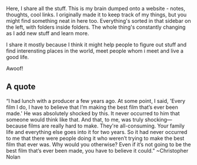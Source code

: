 <!-- ![Profile Avatar](https://kicka.org/avatar1.png) -->

Here, I share all the stuff. This is my brain dumped onto a website - notes, thoughts, cool links. I originally made it to keep track of my things, but you might find something neat in here too. Everything's sorted in that sidebar on the left, with folders inside folders. The whole thing's constantly changing as I add new stuff and learn more.

I share it mostly because I think it might help people to figure out stuff and find interensting places in the world, meet people whom i meet and live a good life.

Awoof!

## A quote

“I had lunch with a producer a few years ago. At some point, I said, 'Every film I do, I have to believe that I’m making the best film that’s ever been made.' He was absolutely shocked by this. It never occurred to him that someone would think like that. And that, to me, was truly shocking—because films are really hard to make. They're all-consuming. Your family life and everything else goes into it for two years. So it had never occurred to me that there were people doing it who weren’t trying to make the best film that ever was. Why would you otherwise? Even if it’s not going to be the best film that’s ever been made, you have to believe it could.” ~Christopher Nolan